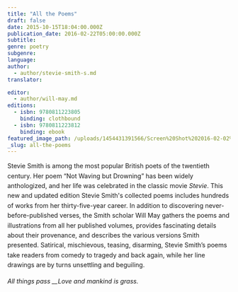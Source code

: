 ```yaml
---
title: "All the Poems"
draft: false
date: 2015-10-15T18:04:00.000Z
publication_date: 2016-02-22T05:00:00.000Z
subtitle:
genre: poetry
subgenre:
language:
author:
  - author/stevie-smith-s.md
translator:

editor:
  - author/will-may.md
editions:
  - isbn: 9780811223805
    binding: clothbound
  - isbn: 9780811223812
    binding: ebook
featured_image_path: /uploads/1454431391566/Screen%20Shot%202016-02-02%20at%2011.42.46%20AM.png
_slug: all-the-poems
---
```


<span style="line-height:1.6">Stevie Smith is among the most popular British poets of the twentieth century. Her poem “Not Waving but Drowning” has been widely anthologized, and her life was celebrated in the classic movie _Stevie_. This new and updated edition Stevie Smith's collected poems includes hundreds of works from her thirty-five-year career. In addition to discovering never-before-published verses, the Smith scholar Will May gathers the poems and illustrations from all her published volumes, provides fascinating details about their provenance, and describes the various versions Smith presented. Satirical, mischievous, teasing, disarming, Stevie Smith’s poems take readers from comedy to tragedy and back again, while her line drawings are by turns unsettling and beguiling.</span>

_<span style="line-height:1.6">All things pass
</span>__<span style="line-height:1.6">Love and mankind is grass.</span>_<span></span>


